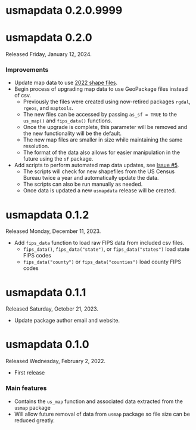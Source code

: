 # usmapdata 0.2.0.9999



# usmapdata 0.2.0
Released Friday, January 12, 2024.

### Improvements
* Update map data to use [2022 shape files](https://www.census.gov/geographies/mapping-files/time-series/geo/cartographic-boundary.2022.html#list-tab-1883739534).
* Begin process of upgrading map data to use GeoPackage files instead of csv.
  * Previously the files were created using now-retired packages `rgdal`, `rgeos`, and `maptools`.
  * The new files can be accessed by passing `as_sf = TRUE` to the `us_map()` and `fips_data()` functions.
  * Once the upgrade is complete, this parameter will be removed and the new functionality will be the default.
  * The new map files are smaller in size while maintaining the same resolution.
  * The format of the data also allows for easier manipulation in the future using the `sf` package.
* Add scripts to perform automated map data updates, see [Issue #5](https://github.com/pdil/usmapdata/issues/5).
  * The scripts will check for new shapefiles from the US Census Bureau twice a year and automatically update the data.
  * The scripts can also be run manually as needed.
  * Once data is updated a new `usmapdata` release will be created.

# usmapdata 0.1.2
Released Monday, December 11, 2023.

* Add `fips_data` function to load raw FIPS data from included csv files.
    * `fips_data()`, `fips_data("state")`, or `fips_data("states")` load state FIPS codes
    * `fips_data("county")` or `fips_data("counties")` load county FIPS codes

# usmapdata 0.1.1
Released Saturday, October 21, 2023.

* Update package author email and website.

# usmapdata 0.1.0
Released Wednesday, February 2, 2022.

* First release

### Main features

* Contains the `us_map` function and associated data extracted from the `usmap` package
* Will allow future removal of data from `usmap` package so file size can be reduced greatly.
